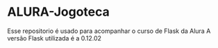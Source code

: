 # ALURA-Jogoteca
Esse repositorio é usado para acompanhar o curso de Flask da Alura
A versão Flask utilizada é a 0.12.02
